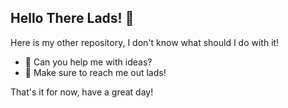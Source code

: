 ## Hello There Lads! 👋

Here is my other repository, I don't know what should I do with it!

- 🤔 Can you help me with ideas?
- 💬 Make sure to reach me out lads!

That's it for now, have a great day!
